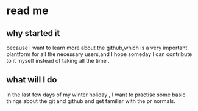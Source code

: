 # read me

## why started it

because I want to learn more about the github,which is a very important plantform for all the necessary users,and I hope someday I can contribute to it myself instead of taking all the time .  

## what will I do

in the last few days of my winter holiday , I want to practise some basic things about the git and github and get familiar with the pr normals.  
